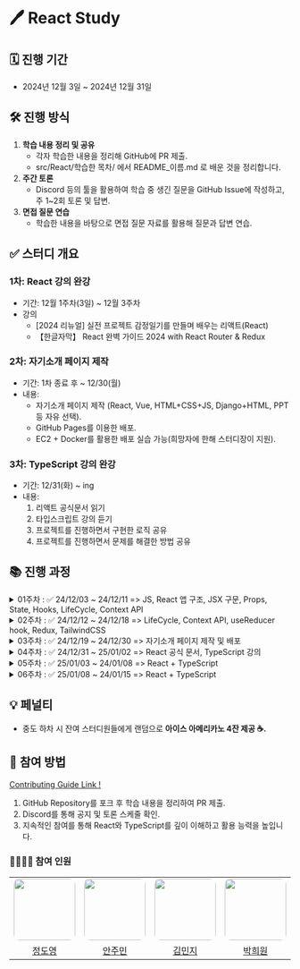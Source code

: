 # 🖊️ React Study

## 🗓️ 진행 기간
- 2024년 12월 3일 ~ 2024년 12월 31일

## 🛠️ 진행 방식
1. **학습 내용 정리 및 공유**
   - 각자 학습한 내용을 정리해 GitHub에 PR 제출.
   - src/React/학습한 목차/ 에서 README_이름.md 로 배운 것을 정리합니다.
2. **주간 토론**
   - Discord 등의 툴을 활용하여 학습 중 생긴 질문을 GitHub Issue에 작성하고, 주 1~2회 토론 및 답변.
3. **면접 질문 연습**
   - 학습한 내용을 바탕으로 면접 질문 자료를 활용해 질문과 답변 연습.

## ✅ 스터디 개요
### 1차: React 강의 완강
- 기간: 12월 1주차(3일) ~ 12월 3주차
- 강의
  - [2024 리뉴얼] 실전 프로젝트 감정일기를 만들며 배우는 리액트(React)
  - 【한글자막】 React 완벽 가이드 2024 with React Router & Redux

### 2차: 자기소개 페이지 제작
- 기간: 1차 종료 후 ~ 12/30(월)
- 내용:
  - 자기소개 페이지 제작 (React, Vue, HTML+CSS+JS, Django+HTML, PPT 등 자유 선택).
  - GitHub Pages를 이용한 배포.
  - EC2 + Docker를 활용한 배포 실습 가능(희망자에 한해 스터디장이 지원).

### 3차: TypeScript 강의 완강
- 기간: 12/31(화) ~ ing
- 내용:
  1. 리액트 공식문서 읽기
  2. 타입스크립트 강의 듣기
  3. 프로젝트를 진행하면서 구현한 로직 공유
  4. 프로젝트를 진행하면서 문제를 해결한 방법 공유

## 📚 진행 과정

<details>
  <summary>01주차 : ✅ 24/12/03 ~ 24/12/11 => JS, React 앱 구조, JSX 구문, Props, State, Hooks, LifeCycle, Context API</summary>

  > 학습 내용
  - 00_Vanilla_JS
    - (선택 사항)
  - 01_React_structure
  - 02_JSX
  - 03_Props_State_Hooks
  - 04_LifeCycle
  - 05_Context_API
  - 99_Styled_components
    - (선택 사항, 하지만 추천)

    ### 📅 세부 일정  

  | 날짜        | 학습 내용                                               |
  |-------------|--------------------------------------------------------|
  | **24/12/04**(수) | 00_Vanilla_JS (기본 문법 복습: 선택 사항)           |
  | **24/12/05**(목) | 01_React_structure (React 앱 구조 이해 및 설정), 02_JSX (JSX 기본 구문 학습 및 코드 실습)                |
  | **24/12/06**(금) | 03_Props_State_Hooks (Props 전달 및 컴포넌트 재사용성 학습), (State 관리와 React의 상태 변화 이해), (useState, useEffect 훅 학습 및 실습)       |
  | **24/12/07**(토) | 03_Props_State_Hooks 복습 & 자율 학습 |
  | **24/12/08**(일) | 03_Props_State_Hooks 복습 & 자율 학습 |
  | **24/12/09**(월) | 04_LifeCycle (React 컴포넌트 생명주기 이해)         |
  | **24/12/10**(화) | 05_Context_API (전역 상태 관리 학습)             |
  | **24/12/11**(수) | 복습 & 온라인 스터디 모임  |

</details>

<details>
  <summary>02주차 : ✅ 24/12/12 ~ 24/12/18 => LifeCycle, Context API, useReducer hook, Redux, TailwindCSS</summary>

  > 학습 내용
  - React 완벽 가이드 추천 목차
    - (15). "import" 및 "export"
    - (25). 스프레드 연산자
    - (64). 문제: 내부 요소에 Props(속성)이 전달되지 않을 경우
    - (65). 감싸진 요소에 Props(속성) 전달하기
    - (67). 컴포넌트 타입 동적으로 설정하기
    - (71). 세부 과정: 이미지 저장소 public/ VS assets/
    - (78). 사용자 입력 & 양방향 바인딩
    - (81). State(상태) 끌어올리기 [핵심 개념]
  - PJT1_카운터 앱 실습
  - 04_LifeCycle
  - 05_Context_API
    -  (162. ~ 172.) (완벽 가이드 목차)
  - PJT2_투두리스트 실습
  - 06_useReducer_hook
  - PJT3_감성일기장 실습
  - 07_Redux (선택)
  - 10_Optimization (Vue의 computed 와 유사한 Hook, useMemo)

  - 99_Styled_components
    - (선택 사항, 하지만 추천)
    - 완벽 가이드 목차 섹션 6.
  - 99_TailwindCSS
    - 완벽 가이드 목차 섹션 6.

    ### 📅 세부 일정  

  | 날짜        | 학습 내용                                               |
  |-------------|--------------------------------------------------------|
  | **24/12/12**(목) | 완벽 가이드 추천 목차 학습 |
  | **24/12/13**(금) | PJT1_카운터 앱 실습, 04_LifeCycle (React 컴포넌트 생명주기 이해), 05_Context_API (전역 상태 관리 학습), Styled_components (선택), TailwindCSS (선택) |
  | **24/12/14**(토) | PJT2_투두리스트 실습, 06_useReducer_hook, 07_Redux (선택) |
  | **24/12/15**(일) | PJT3_감성일기장 실습 |
  | **24/12/16**(월) | PJT3_감성일기장 실습 |
  | **24/12/17**(화) | 10_Optimization (Vue의 computed 와 유사한 Hook, useMemo) |
  | **24/12/18**(수) | 자율 학습 및 스터디 모임 |

</details>

<details>
  <summary>03주차 : ✅ 24/12/19 ~ 24/12/30 => 자기소개 페이지 제작 및 배포</summary>

  > 학습 내용
  - 페이지 제작
  - 각자 피드백
  - github pages 혹은 EC2, docker를 이용한 간단 배포

</details>

<details>
  <summary>04주차 : ✅ 24/12/31 ~ 25/01/02 => React 공식 문서, TypeScript 강의</summary>

  > 학습 내용
  1. 리액트 공식문서 읽기
      - https://ko.react.dev/learn 한글 ver
      - https://react.dev/learn 영어 ver
      - 어떤 걸로 볼 지는 각자 알아서 (Quick start)
      - src/React/77_Official_docs/{본인 이름}/ 에 정리
  2. 타입스크립트 강의 듣기
      - 코딩앙마 https://www.youtube.com/playlist?list=PLZKTXPmaJk8KhKQ_BILr1JKCJbR0EGlx0 다 보기
      - src/TypeScript/{본인 이름}/ 에 정리

</details>

<details>
  <summary>05주차 : ✅ 25/01/03 ~ 24/01/08 => React + TypeScript</summary>

  > 학습 내용
  - 추후 추가

</details>

<details>
  <summary>06주차 : ✅ 25/01/08 ~ 24/01/15 => React + TypeScript</summary>

  > 학습 내용
  - 추후 추가

</details>

## 💡 페널티
- 중도 하차 시 잔여 스터디원들에게 랜덤으로 **아이스 아메리카노 4잔 제공 ☕️.**

## 🚀 참여 방법

[Contributing Guide Link !](docs/CONTRIBUTING_guide.md)

1. GitHub Repository를 포크 후 학습 내용을 정리하여 PR 제출.
2. Discord를 통해 공지 및 토론 스케줄 확인.
3. 지속적인 참여를 통해 React와 TypeScript를 깊이 이해하고 활용 능력을 높입니다.

### 👨‍👩‍👧‍👦 참여 인원

<table>
  <!-- <thead>
    <tr>
      <th style="text-align: center;"><strong>BE</strong></th>
      <th style="text-align: center;"><strong>FE</strong></th>
    </tr>
  </thead> -->
  <tbody>
    <tr>
      <td style="text-align: center;">
        <a href="https://github.com/SorrowAddict">
          <img src="https://avatars.githubusercontent.com/u/154123905?v=4" width="110" style="border-radius: 10px;"><br/>
        </a>
      </td>
      <td style="text-align: center;">
        <a href="https://github.com/JUMINAHN">
          <img src="https://avatars.githubusercontent.com/u/140716804?v=4" width="110" style="border-radius: 10px;">
        </a>
      </td>
      <td style="text-align: center;">
        <a href="https://github.com/minjeeki">
          <img src="https://avatars.githubusercontent.com/u/148981647?v=4" width="110" style="border-radius: 10px;">
        </a>
      </td>
      <td style="text-align: center;">
        <a href="https://github.com/heeeeeeeeeee1">
          <img src="https://avatars.githubusercontent.com/u/175369502?v=4" width="110" style="border-radius: 10px;">
        </a>
      </td>
      <td style="text-align: center;">
        <a href="https://github.com/aaaange">
          <img src="https://avatars.githubusercontent.com/u/128114236?v=4" width="110" style="border-radius: 10px;">
        </a>
      </td>
      <td style="text-align: center;">
        <a href="https://github.com/zwjddn1105">
          <img src="https://avatars.githubusercontent.com/u/175976497?v=4" width="110" style="border-radius: 10px;">
        </a>
      </td>
      <td style="text-align: center;">
        <a href="https://github.com/ebeleey">
          <img src="https://avatars.githubusercontent.com/u/175283788?v=4" width="110" style="border-radius: 10px;">
        </a>
      </td>
      <td style="text-align: center;">
        <a href="https://github.com/hseegr">
          <img src="https://avatars.githubusercontent.com/u/175369230?v=4" width="110" style="border-radius: 10px;">
        </a>
      </td>
      <td style="text-align: center;">
        <a href="https://github.com/Moon-sang-hyeok">
          <img src="https://avatars.githubusercontent.com/u/175284018?v=4" width="110" style="border-radius: 10px;">
        </a>
      </td>
    </tr>
    <tr>
      <td>
        <center><a href="https://github.com/SorrowAddict">정도영</a></center>
      </td>
      <td>
        <center><a href="https://github.com/JUMINAHN">안주민</a></center>
      </td>
      <td>
        <center><a href="https://github.com/minjeeki">김민지</a></center>
      </td>
      <td>
        <center><a href="https://github.com/heeeeeeeeeee1">박희원</a></center>
      </td>
      <td>
        <center><a href="https://github.com/aaaange">이아영</a></center>
      </td>
      <td>
        <center><a href="https://github.com/zwjddn1105">김정우</a></center>
      </td>
      <td>
        <center><a href="https://github.com/ebeleey">이다이</a></center>
      </td>
      <td>
        <center><a href="https://github.com/hseegr">김희수</a></center>
      </td>
      <td>
        <center><a href="https://github.com/Moon-sang-hyeok">문상혁</a></center>
      </td>
    </tr>
  </tbody>
</table>
